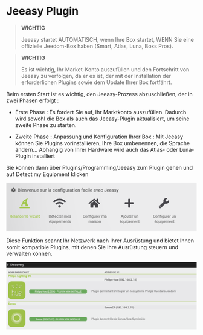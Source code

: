 # Jeeasy Plugin


>**WICHTIG**
>
> Jeeasy startet AUTOMATISCH, wenn Ihre Box startet, WENN Sie eine offizielle Jeedom-Box haben (Smart, Atlas, Luna, Boxs Pros).

>**WICHTIG**
>
> Es ist wichtig, Ihr Market-Konto auszufüllen und den Fortschritt von Jeeasy zu verfolgen, da er es ist, der mit der Installation der erforderlichen Plugins sowie dem Update Ihrer Box fortfährt.




Beim ersten Start ist es wichtig, den Jeeasy-Prozess abzuschließen, der in zwei Phasen erfolgt :


- Erste Phase : Es fordert Sie auf, Ihr Marktkonto auszufüllen. Dadurch wird sowohl die Box als auch das Jeeasy-Plugin aktualisiert, um seine zweite Phase zu starten.

- Zweite Phase : Anpassung und Konfiguration Ihrer Box : Mit Jeeasy können Sie Plugins vorinstallieren, Ihre Box umbenennen, die Sprache ändern... Abhängig von Ihrer Hardware wird auch das Atlas- oder Luna-Plugin installiert



Sie können dann über Plugins/Programming/Jeeasy zum Plugin gehen und auf Detect my Equipment klicken

![menu Jeeasy](./images/menuJeeasy.png)


Diese Funktion scannt Ihr Netzwerk nach Ihrer Ausrüstung und bietet Ihnen somit kompatible Plugins, mit denen Sie Ihre Ausrüstung steuern und verwalten können.

![Decouverte Network](./images/networkdiscover.png)





